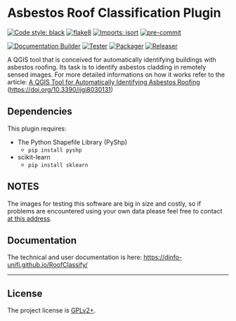 # Asbestos Roof Classification Plugin

[![Code style: black](https://img.shields.io/badge/code%20style-black-000000.svg)](https://github.com/psf/black)
[![flake8](https://img.shields.io/badge/linter-flake8-green)](https://flake8.pycqa.org/)
[![Imports: isort](https://img.shields.io/badge/%20imports-isort-%231674b1?style=flat&labelColor=ef8336)](https://pycqa.github.io/isort/)
[![pre-commit](https://img.shields.io/badge/pre--commit-enabled-brightgreen?logo=pre-commit&logoColor=white)](https://github.com/pre-commit/pre-commit)

[![Documentation Builder](https://github.com/DINFO-UniFI/RoofClassify/actions/workflows/docs_builder.yml/badge.svg)](https://dinfo-unifi.github.io/RoofClassify/)
[![Tester](https://github.com/DINFO-UniFI/RoofClassify/actions/workflows/tester.yml/badge.svg)](https://github.com/DINFO-UniFI/RoofClassify/actions/workflows/tester.yml)
[![Packager](https://github.com/DINFO-UniFI/RoofClassify/actions/workflows/packager.yml/badge.svg)](https://github.com/DINFO-UniFI/RoofClassify/actions/workflows/packager.yml)
[![Releaser](https://github.com/DINFO-UniFI/RoofClassify/actions/workflows/release.yml/badge.svg)](https://github.com/DINFO-UniFI/RoofClassify/actions/workflows/release.yml)

A QGIS tool that is conceived for automatically identifying buildings with asbestos roofing. Its task is to identify asbestos cladding in remotely sensed images. For more detailed informations on how it works refer to the article: [A QGIS Tool for Automatically Identifying Asbestos Roofing](https://www.mdpi.com/2220-9964/8/3/131) (https://doi.org/10.3390/ijgi8030131)

## Dependencies

This plugin requires:

- The Python Shapefile Library (PyShp)
  - `pip install pyshp`
- scikit-learn
  - `pip install sklearn`



## NOTES

The images for testing this software are big in size and costly, so if problems are encountered using your own data please feel free to contact [at this address](arjan.feta@stud.unifi.it).

## Documentation

The technical and user documentation is here: <https://dinfo-unifi.github.io/RoofClassify/>

----

## License

The project license is [GPLv2+](LICENSE).
